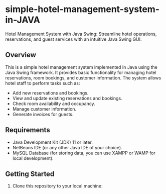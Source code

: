 # simple-hotel-management-system-in-JAVA
Hotel Management System with Java Swing: Streamline hotel operations, reservations, and guest services with an intuitive Java Swing GUI.

## Overview
This is a simple hotel management system implemented in Java using the Java Swing framework. It provides basic functionality for managing hotel reservations, room bookings, and customer information. The system allows hotel staff to perform tasks such as:

- Add new reservations and bookings.
- View and update existing reservations and bookings.
- Check room availability and occupancy.
- Manage customer information.
- Generate invoices for guests.

## Requirements
- Java Development Kit (JDK) 11 or later.
- NetBeans IDE (or any other Java IDE of your choice).
- MySQL Database (for storing data, you can use XAMPP or WAMP for local development).

## Getting Started
1. Clone this repository to your local machine:

